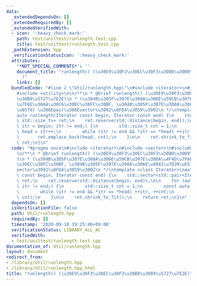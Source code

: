 ```yaml
---
data:
  _extendedDependsOn: []
  _extendedRequiredBy: []
  _extendedVerifiedWith:
  - icon: ':heavy_check_mark:'
    path: test/unittest/runlength.test.cpp
    title: test/unittest/runlength.test.cpp
  _pathExtension: hpp
  _verificationStatusIcon: ':heavy_check_mark:'
  attributes:
    '*NOT_SPECIAL_COMMENTS*': ''
    document_title: "runlength() (\u30E9\u30F3\u30EC\u30F3\u30B0\u30B9\u5727\u7E2E\
      )"
    links: []
  bundledCode: "#line 2 \"Util/runlength.hpp\"\n#include <iterator>\n#include <vector>\n\
    #include <utility>\n\n/**\n * @brief runlength() (\u30E9\u30F3\u30EC\u30F3\u30B0\
    \u30B9\u5727\u7E2E)\n * (\u304B\u305F\u307E\u308A\u306E\u59CB\u307E\u308A\u4F4D\
    \u7F6E\u30A4\u30C6\u30EC\u30FC\u30BF, \u304B\u305F\u307E\u308A\u306E\u8981\u7D20\
    \u6570) \u306Epair\u306Evector\u3092\u8FD4\u3059\u3002\n */\ntemplate <class Iterator>\n\
    auto runlength(Iterator const begin, Iterator const end) {\n    std::vector<std::pair<Iterator,\
    \ std::size_t>> ret;\n    ret.reserve(std::distance(begin, end));\n\n    for (auto\
    \ itr = begin; itr != end;) {\n        std::size_t cnt = 1;\n        const auto\
    \ head = itr++;\n        while (itr != end && *itr == *head) ++itr, ++cnt;\n \
    \       ret.emplace_back(head, cnt);\n    }\n\n    ret.shrink_to_fit();\n    return\
    \ ret;\n}\n"
  code: "#pragma once\n#include <iterator>\n#include <vector>\n#include <utility>\n\
    \n/**\n * @brief runlength() (\u30E9\u30F3\u30EC\u30F3\u30B0\u30B9\u5727\u7E2E\
    )\n * (\u304B\u305F\u307E\u308A\u306E\u59CB\u307E\u308A\u4F4D\u7F6E\u30A4\u30C6\
    \u30EC\u30FC\u30BF, \u304B\u305F\u307E\u308A\u306E\u8981\u7D20\u6570) \u306Epair\u306E\
    vector\u3092\u8FD4\u3059\u3002\n */\ntemplate <class Iterator>\nauto runlength(Iterator\
    \ const begin, Iterator const end) {\n    std::vector<std::pair<Iterator, std::size_t>>\
    \ ret;\n    ret.reserve(std::distance(begin, end));\n\n    for (auto itr = begin;\
    \ itr != end;) {\n        std::size_t cnt = 1;\n        const auto head = itr++;\n\
    \        while (itr != end && *itr == *head) ++itr, ++cnt;\n        ret.emplace_back(head,\
    \ cnt);\n    }\n\n    ret.shrink_to_fit();\n    return ret;\n}\n"
  dependsOn: []
  isVerificationFile: false
  path: Util/runlength.hpp
  requiredBy: []
  timestamp: '2020-09-18 19:25:46+09:00'
  verificationStatus: LIBRARY_ALL_AC
  verifiedWith:
  - test/unittest/runlength.test.cpp
documentation_of: Util/runlength.hpp
layout: document
redirect_from:
- /library/Util/runlength.hpp
- /library/Util/runlength.hpp.html
title: "runlength() (\u30E9\u30F3\u30EC\u30F3\u30B0\u30B9\u5727\u7E2E)"
---
```

